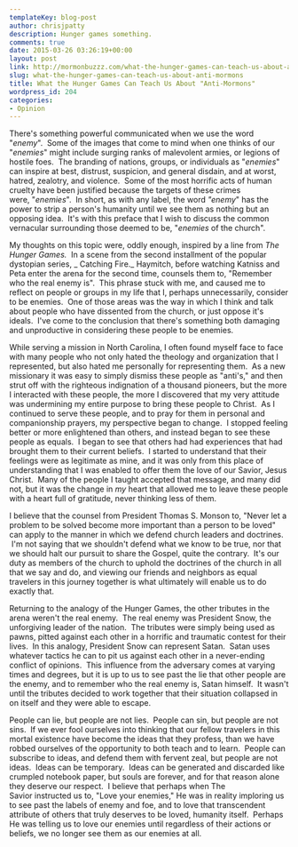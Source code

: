 ```yaml
---
templateKey: blog-post
author: chrisjpatty
description: Hunger games something.
comments: true
date: 2015-03-26 03:26:19+00:00
layout: post
link: http://mormonbuzzz.com/what-the-hunger-games-can-teach-us-about-anti-mormons/
slug: what-the-hunger-games-can-teach-us-about-anti-mormons
title: What the Hunger Games Can Teach Us About "Anti-Mormons"
wordpress_id: 204
categories:
- Opinion
---
```


There's something powerful communicated when we use the word "_enemy_".  Some of the images that come to mind when one thinks of our "_enemies_" might include surging ranks of malevolent armies, or legions of hostile foes.  The branding of nations, groups, or individuals as "_enemies_" can inspire at best, distrust, suspicion, and general disdain, and at worst, hatred, zealotry, and violence.  Some of the most horrific acts of human cruelty have been justified because the targets of these crimes were, "_enemies_".  In short, as with any label, the word _"enemy_" has the power to strip a person's humanity until we see them as nothing but an opposing idea.  It's with this preface that I wish to discuss the common vernacular surrounding those deemed to be, "_enemies_ of the church".

My thoughts on this topic were, oddly enough, inspired by a line from _The Hunger Games._  In a scene from the second installment of the popular dystopian series, _ Catching Fire._ Haymitch, before watching Katniss and Peta enter the arena for the second time, counsels them to, "Remember who the real enemy is".  This phrase stuck with me, and caused me to reflect on people or groups in my life that I, perhaps unnecessarily, consider to be enemies.  One of those areas was the way in which I think and talk about people who have dissented from the church, or just oppose it's ideals.  I've come to the conclusion that there's something both damaging and unproductive in considering these people to be enemies.

While serving a mission in North Carolina, I often found myself face to face with many people who not only hated the theology and organization that I represented, but also hated me personally for representing them.  As a new missionary it was easy to simply dismiss these people as "anti's," and then strut off with the righteous indignation of a thousand pioneers, but the more I interacted with these people, the more I discovered that my very attitude was undermining my entire purpose to bring these people to Christ.  As I continued to serve these people, and to pray for them in personal and companionship prayers, my perspective began to change.  I stopped feeling better or more enlightened than others, and instead began to see these people as equals.  I began to see that others had had experiences that had brought them to their current beliefs.  I started to understand that their feelings were as legitimate as mine, and it was only from this place of understanding that I was enabled to offer them the love of our Savior, Jesus Christ.  Many of the people I taught accepted that message, and many did not, but it was the change in _my_ heart that allowed me to leave these people with a heart full of gratitude, never thinking less of them.

I believe that the counsel from President Thomas S. Monson to, "Never let a problem to be solved become more important than a person to be loved" can apply to the manner in which we defend church leaders and doctrines.  I'm not saying that we shouldn't defend what we know to be true, nor that we should halt our pursuit to share the Gospel, quite the contrary.  It's our duty as members of the church to uphold the doctrines of the church in all that we say and do, and viewing our friends and neighbors as equal travelers in this journey together is what ultimately will enable us to do exactly that.

Returning to the analogy of the Hunger Games, the other tributes in the arena weren't the real enemy.  The real enemy was President Snow, the unforgiving leader of the nation.  The tributes were simply being used as pawns, pitted against each other in a horrific and traumatic contest for their lives.  In this analogy, President Snow can represent Satan.  Satan uses whatever tactics he can to pit us against each other in a never-ending conflict of opinions.  This influence from the adversary comes at varying times and degrees, but it is up to us to see past the lie that other people are the enemy, and to remember who the real enemy is, Satan himself.  It wasn't until the tributes decided to work together that their situation collapsed in on itself and they were able to escape.

People can lie, but people are not lies.  People can sin, but people are not sins.  If we ever fool ourselves into thinking that our fellow travelers in this mortal existence have become the ideas that they profess, than we have robbed ourselves of the opportunity to both teach and to learn.  People can subscribe to ideas, and defend them with fervent zeal, but people are not ideas.  Ideas can be temporary.  Ideas can be generated and discarded like crumpled notebook paper, but souls are forever, and for that reason alone they deserve our respect.  I believe that perhaps when The Savior instructed us to, "Love your enemies," He was in reality imploring us to see past the labels of enemy and foe, and to love that transcendent attribute of others that truly deserves to be loved, humanity itself.  Perhaps He was telling us to love our enemies until regardless of their actions or beliefs, we no longer see them as our enemies at all.

